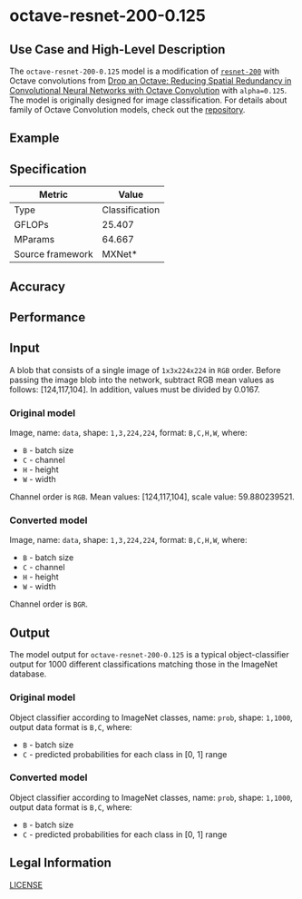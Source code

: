 # octave-resnet-200-0.125

## Use Case and High-Level Description

The `octave-resnet-200-0.125` model is a modification of [`resnet-200`](https://arxiv.org/pdf/1512.03385.pdf) with Octave convolutions from [Drop an Octave: Reducing Spatial Redundancy in Convolutional Neural Networks with Octave Convolution](https://arxiv.org/abs/1904.05049) with `alpha=0.125`. The model is originally designed for image classification. For details about family of Octave Convolution models, check out the  [repository](https://github.com/facebookresearch/OctConv).

## Example

## Specification

| Metric            | Value         |
|-------------------|---------------|
| Type              | Classification|
| GFLOPs            | 25.407        |
| MParams           | 64.667        |
| Source framework  | MXNet\*       |

## Accuracy

## Performance

## Input

A blob that consists of a single image of `1x3x224x224` in `RGB` order. Before passing the image blob into the network, subtract RGB mean values as follows: [124,117,104]. In addition, values must be divided by 0.0167.

### Original model

Image, name: `data`,  shape: `1,3,224,224`, format: `B,C,H,W`, where:

- `B` - batch size
- `C` - channel
- `H` - height
- `W` - width

Channel order is `RGB`. 
Mean values: [124,117,104], scale value: 59.880239521.

### Converted model

Image, name: `data`,  shape: `1,3,224,224`, format: `B,C,H,W`, where:

- `B` - batch size
- `C` - channel
- `H` - height
- `W` - width

Channel order is `BGR`.

## Output

The model output for `octave-resnet-200-0.125` is a typical object-classifier output for 1000 different classifications matching those in the ImageNet database.

### Original model

Object classifier according to ImageNet classes, name: `prob`,  shape: `1,1000`, output data format is `B,C`, where:

- `B` - batch size
- `C` - predicted probabilities for each class in  [0, 1] range

### Converted model

Object classifier according to ImageNet classes, name: `prob`,  shape: `1,1000`, output data format is `B,C`, where:

- `B` - batch size
- `C` - predicted probabilities for each class in  [0, 1] range

## Legal Information

[LICENSE](https://raw.githubusercontent.com/facebookresearch/OctConv/master/LICENSE)
